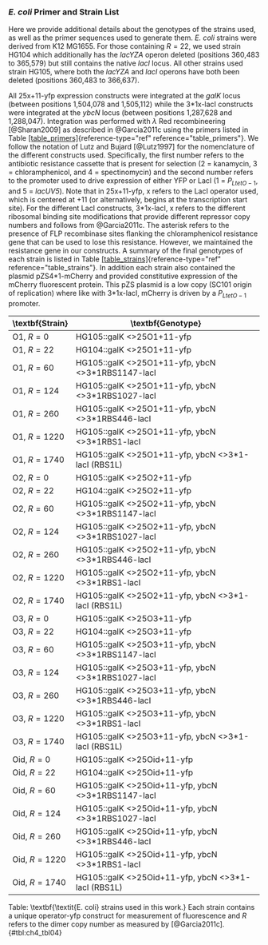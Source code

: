 ### *E. coli* Primer and Strain List 

Here we provide additional details about the genotypes of the strains used, as
well as the primer sequences used to generate them. *E. coli* strains were
derived from K12 MG1655. For those containing $R=22$, we used strain HG104 which
additionally has the *lacYZA* operon deleted (positions 360,483 to 365,579) but
still contains the native *lacI* locus. All other strains used strain HG105,
where both the *lacYZA* and *lacI* operons have both been deleted (positions
360,483 to 366,637).

All 25x+11-yfp expression constructs were integrated at the *galK* locus
(between positions 1,504,078 and 1,505,112) while the 3\*1x-lacI constructs were
integrated at the *ybcN* locus (between positions 1,287,628 and 1,288,047).
Integration was performed with $\lambda$ Red recombineering [@Sharan2009] as
described in @Garcia2011c using the primers listed in Table
[\[table_primers\]](#table_primers){reference-type="ref"
reference="table_primers"}. We follow the notation of Lutz and Bujard
[@Lutz1997] for the nomenclature of the different constructs used. Specifically,
the first number refers to the antibiotic resistance cassette that is present
for selection (2 = kanamycin, 3 = chloramphenicol, and 4 = spectinomycin) and
the second number refers to the promoter used to drive expression of either YFP
or LacI (1 = $P_{LtetO-1}$, and 5 = *lacUV5*). Note that in 25x+11-yfp, x refers
to the LacI operator used, which is centered at +11 (or alternatively, begins at
the transcription start site). For the different LacI constructs, 3\*1x-lacI, x
refers to the different ribosomal binding site modifications that provide
different repressor copy numbers and follows from @Garcia2011c. The asterisk
refers to the presence of FLP recombinase sites flanking the chloramphenicol
resistance gene that can be used to lose this resistance. However, we maintained
the resistance gene in our constructs. A summary of the final genotypes of each
strain is listed in Table
[\[table_strains\]](#table_strains){reference-type="ref"
reference="table_strains"}. In addition each strain also contained the plasmid
pZS4\*1-mCherry and provided constitutive expression of the mCherry fluorescent
protein. This pZS plasmid is a low copy (SC101 origin of replication) where like
with 3\*1x-lacI, mCherry is driven by a $P_{LtetO-1}$ promoter.

| \textbf{Strain} | \textbf{Genotype}                                       |
| --------------- | ------------------------------------------------------- |
| O1, $R = 0$     | HG105::galK   <>25O1+11-yfp                             |
| O1, $R = 22$    | HG104::galK   <>25O1+11-yfp                             |
| O1, $R = 60$    | HG105::galK   <>25O1+11-yfp, ybcN   <>3*1RBS1147-lacI   |
| O1, $R = 124$   | HG105::galK   <>25O1+11-yfp, ybcN   <>3*1RBS1027-lacI   |
| O1, $R = 260$   | HG105::galK   <>25O1+11-yfp, ybcN   <>3*1RBS446-lacI    |
| O1, $R = 1220$  | HG105::galK   <>25O1+11-yfp, ybcN   <>3*1RBS1-lacI      |
| O1, $R = 1740$  | HG105::galK   <>25O1+11-yfp, ybcN   <>3*1-lacI (RBS1L)  |
| O2, $R = 0$     | HG105::galK   <>25O2+11-yfp                             |
| O2, $R = 22$    | HG104::galK   <>25O2+11-yfp                             |
| O2, $R = 60$    | HG105::galK   <>25O2+11-yfp, ybcN   <>3*1RBS1147-lacI   |
| O2, $R = 124$   | HG105::galK   <>25O2+11-yfp, ybcN   <>3*1RBS1027-lacI   |
| O2, $R = 260$   | HG105::galK   <>25O2+11-yfp, ybcN   <>3*1RBS446-lacI    |
| O2, $R = 1220$  | HG105::galK   <>25O2+11-yfp, ybcN   <>3*1RBS1-lacI      |
| O2, $R = 1740$  | HG105::galK   <>25O2+11-yfp, ybcN   <>3*1-lacI (RBS1L)  |
| O3, $R = 0$     | HG105::galK   <>25O3+11-yfp                             |
| O3, $R = 22$    | HG104::galK   <>25O3+11-yfp                             |
| O3, $R = 60$    | HG105::galK   <>25O3+11-yfp, ybcN   <>3*1RBS1147-lacI   |
| O3, $R = 124$   | HG105::galK   <>25O3+11-yfp, ybcN   <>3*1RBS1027-lacI   |
| O3, $R = 260$   | HG105::galK   <>25O3+11-yfp, ybcN   <>3*1RBS446-lacI    |
| O3, $R = 1220$  | HG105::galK   <>25O3+11-yfp, ybcN   <>3*1RBS1-lacI      |
| O3, $R = 1740$  | HG105::galK   <>25O3+11-yfp, ybcN   <>3*1-lacI (RBS1L)  |
| Oid, $R = 0$    | HG105::galK   <>25Oid+11-yfp                            |
| Oid, $R = 22$   | HG104::galK   <>25Oid+11-yfp                            |
| Oid, $R = 60$   | HG105::galK   <>25Oid+11-yfp, ybcN   <>3*1RBS1147-lacI  |
| Oid, $R = 124$  | HG105::galK   <>25Oid+11-yfp, ybcN   <>3*1RBS1027-lacI  |
| Oid, $R = 260$  | HG105::galK   <>25Oid+11-yfp, ybcN   <>3*1RBS446-lacI   |
| Oid, $R = 1220$ | HG105::galK   <>25Oid+11-yfp, ybcN   <>3*1RBS1-lacI     |
| Oid, $R = 1740$ | HG105::galK   <>25Oid+11-yfp, ybcN   <>3*1-lacI (RBS1L) |
Table: \textbf{\textit{E. coli} strains used in this work.} Each strain contains
a unique operator-yfp construct for measurement of fluorescence and $R$ refers
to the dimer copy number as measured by [@Garcia2011c]. {#tbl:ch4_tbl04}
